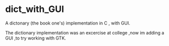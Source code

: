 # dict_with_GUI
A dictonary (the book one's) implementation in C , with GUI.

The dictionary implementation was an excercise at college ,now im adding a GUI ,to try working with GTK.
